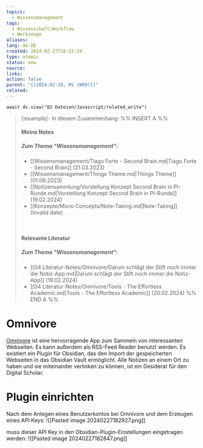 ```yaml
---
topics:
  - Wissensmanagement
tags:
  - Wissenschaft/Workflow
  - Werkzeuge
aliases: 
lang: de-DE
created: 2024-02-27T18:22:19
type: atomic
status: new
source: 
links: 
action: false
parent: "[[2024-02-28, Mi (W09)]]"
related:
---
```


```dataviewjs
await dv.view("02 Dateien/Javascript/related_write")
```
> [!example]- In diesem Zusammenhang:
> %% INSERT A %%
> #### Meine Notes
> ##### Zum Thema "Wissensmanagement":
> - [[Wissensmanagement/Tiago Forte - Second Brain.md|Tiago Forte - Second Brain]] (21.03.2023)
> - [[Wissensmanagement/Things Theme.md|Things Theme]] (01.06.2023)
> - [[Notizensammlung/Vorstellung Konzept Second Brain in PI-Runde.md|Vorstellung Konzept Second Brain in PI-Runde]] (19.02.2024)
> - [[Konzepte/Micro Concepts/Note-Taking.md|Note-Taking]] (Invalid date)
> 
> &nbsp;
> #### Relevante Literatur
> ##### Zum Thema "Wissensmanagement":
> - [[04 Literatur-Notes/Omnivore/Darum schlägt der Stift noch immer die Notiz-App.md|Darum schlägt der Stift noch immer die Notiz-App]] (19.02.2024)
> - [[04 Literatur-Notes/Omnivore/Tools - The Effortless Academic.md|Tools - The Effortless Academic]] (20.02.2024)
> %% END A %%

# Omnivore

[Omnivore](https://omnivore.app) ist eine hervorragende App zum Sammeln von interessanten Webseiten. Es kann außerdem als RSS-Feed Reader benutzt werden. Es existiert ein Plugin für Obsidian, das den Import der gespeicherten Webseiten in das Obsidian Vault ermöglicht. Alle Notizen an einem Ort zu haben und sie miteinander verlinken zu können, ist ein Desiderat für den Digital Scholar.


# Plugin einrichten

Nach dem Anlegen eines Benutzerkontos bei Omnivore und dem Erzeugen eines API Keys:
![[Pasted image 20240227182927.png]]

muss dieser API Key in den Obsidian-Plugin-Einstellungen eingetragen werden:
![[Pasted image 20240227182847.png]]
